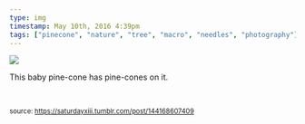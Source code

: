 ```yaml
---
type: img
timestamp: May 10th, 2016 4:39pm
tags: ["pinecone", "nature", "tree", "macro", "needles", "photography"]
---
```

<img src="https://saturdayxiii.github.io/media/media/144168607409.jpg"/>
                                                                                          


This baby pine-cone has pine-cones on it.

<br/>
 
                                    
                
                
                
                
                                
<small>source: https://saturdayxiii.tumblr.com/post/144168607409</small>